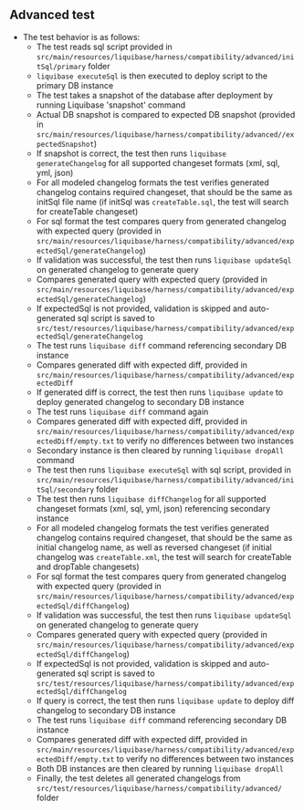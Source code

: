 ## Advanced test

* The test behavior is as follows:
    * The test reads sql script provided in `src/main/resources/liquibase/harness/compatibility/advanced/initSql/primary` folder
    * `liquibase executeSql` is then executed to deploy script to the primary DB instance
    * The test takes a snapshot of the database after deployment by running Liquibase 'snapshot' command
    * Actual DB snapshot is compared to expected DB snapshot (provided in `src/main/resources/liquibase/harness/compatibility/advanced//expectedSnapshot`)
    * If snapshot is correct, the test then runs `liquibase generateChangelog` for all supported changeset formats (xml, sql, yml, json)
    * For all modeled changelog formats the test verifies generated changelog contains required changeset, that should be the same as initSql file name (if initSql was `createTable.sql`, the test will search for createTable changeset)
    * For sql format the test compares query from generated changelog with expected query (provided in `src/main/resources/liquibase/harness/compatibility/advanced/expectedSql/generateChangelog`)
    * If validation was successful, the test then runs `liquibase updateSql` on generated changelog to generate query
    * Compares generated query with expected query (provided in `src/main/resources/liquibase/harness/compatibility/advanced/expectedSql/generateChangelog`)
    * If expectedSql is not provided, validation is skipped and auto-generated sql script is saved to `src/test/resources/liquibase/harness/compatibility/advanced/expectedSql/generateChangelog`
    * The test runs `liquibase diff` command referencing secondary DB instance
    * Compares generated diff with expected diff, provided in `src/main/resources/liquibase/harness/compatibility/advanced/expectedDiff`
    * If generated diff is correct, the test then runs `liquibase update` to deploy generated changelog to secondary DB instance
    * The test runs `liquibase diff` command again
    * Compares generated diff with expected diff, provided in `src/main/resources/liquibase/harness/compatibility/advanced/expectedDiff/empty.txt` to verify no differences between two instances
    * Secondary instance is then cleared by running `liquibase dropAll` command
    * The test then runs `liquibase executeSql` with sql script, provided in `src/main/resources/liquibase/harness/compatibility/advanced/initSql/secondary` folder
    * The test then runs `liquibase diffChangelog` for all supported changeset formats (xml, sql, yml, json) referencing secondary instance
    * For all modeled changelog formats the test verifies generated changelog contains required changeset, that should be the same as initial changelog name, as well as reversed changeset (if initial changelog was `createTable.xml`, the test will search for createTable and dropTable changesets)
    * For sql format the test compares query from generated changelog with expected query (provided in `src/main/resources/liquibase/harness/compatibility/advanced/expectedSql/diffChangelog`)
    * If validation was successful, the test then runs `liquibase updateSql` on generated changelog to generate query
    * Compares generated query with expected query (provided in `src/main/resources/liquibase/harness/compatibility/advanced/expectedSql/diffChangelog`)
    * If expectedSql is not provided, validation is skipped and auto-generated sql script is saved to `src/test/resources/liquibase/harness/compatibility/advanced/expectedSql/diffChangelog`
    * If query is correct, the test then runs `liquibase update` to deploy diff changelog to secondary DB instance
    * The test runs `liquibase diff` command referencing secondary DB instance
    * Compares generated diff with expected diff, provided in `src/main/resources/liquibase/harness/compatibility/advanced/expectedDiff/empty.txt` to verify no differences between two instances
    * Both DB instances are then cleared by running `liquibase dropAll`
    * Finally, the test deletes all generated changelogs from `src/test/resources/liquibase/harness/compatibility/advanced/` folder